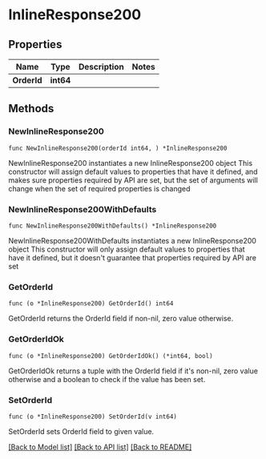 # InlineResponse200

## Properties

Name | Type | Description | Notes
------------ | ------------- | ------------- | -------------
**OrderId** | **int64** |  | 

## Methods

### NewInlineResponse200

`func NewInlineResponse200(orderId int64, ) *InlineResponse200`

NewInlineResponse200 instantiates a new InlineResponse200 object
This constructor will assign default values to properties that have it defined,
and makes sure properties required by API are set, but the set of arguments
will change when the set of required properties is changed

### NewInlineResponse200WithDefaults

`func NewInlineResponse200WithDefaults() *InlineResponse200`

NewInlineResponse200WithDefaults instantiates a new InlineResponse200 object
This constructor will only assign default values to properties that have it defined,
but it doesn't guarantee that properties required by API are set

### GetOrderId

`func (o *InlineResponse200) GetOrderId() int64`

GetOrderId returns the OrderId field if non-nil, zero value otherwise.

### GetOrderIdOk

`func (o *InlineResponse200) GetOrderIdOk() (*int64, bool)`

GetOrderIdOk returns a tuple with the OrderId field if it's non-nil, zero value otherwise
and a boolean to check if the value has been set.

### SetOrderId

`func (o *InlineResponse200) SetOrderId(v int64)`

SetOrderId sets OrderId field to given value.



[[Back to Model list]](../README.md#documentation-for-models) [[Back to API list]](../README.md#documentation-for-api-endpoints) [[Back to README]](../README.md)


